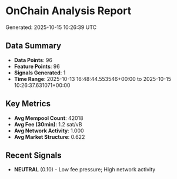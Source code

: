 # OnChain Analysis Report
Generated: 2025-10-15 10:26:39 UTC

## Data Summary
- **Data Points**: 96
- **Feature Points**: 96
- **Signals Generated**: 1
- **Time Range**: 2025-10-13 16:48:44.553546+00:00 to 2025-10-15 10:26:37.631071+00:00

## Key Metrics
- **Avg Mempool Count**: 42018
- **Avg Fee (30min)**: 1.2 sat/vB
- **Avg Network Activity**: 1.000
- **Avg Market Structure**: 0.622

## Recent Signals
- **NEUTRAL** (0.10) - Low fee pressure; High network activity

